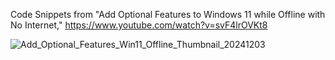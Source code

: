 Code Snippets from "Add Optional Features to Windows 11 while Offline with No Internet," https://www.youtube.com/watch?v=svF4lrOVKt8

![Add_Optional_Features_Win11_Offline_Thumbnail_20241203](https://github.com/user-attachments/assets/b49ed5b6-4e7b-4772-82ad-255f1914caaa)
